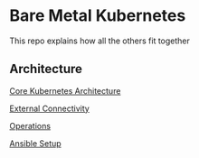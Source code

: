 # Bare Metal Kubernetes

This repo explains how all the others fit together

## Architecture

[Core Kubernetes Architecture](https://github.com/vsk8s/documentation/blob/master/Kubernetes.md)

[External Connectivity](https://github.com/vsk8s/documentation/blob/master/Connectivity.md)

[Operations](https://github.com/vsk8s/documentation/blob/master/Operations.md)

[Ansible Setup](https://github.com/vsk8s/documentation/blob/master/Ansible.md)


